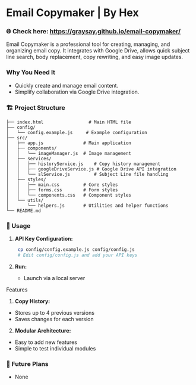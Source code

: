 # Email Copymaker | By Hex

### 🌐 **Check here:** https://graysay.github.io/email-copymaker/

Email Copymaker is a professional tool for creating, managing, and organizing email copy. It integrates with Google Drive, allows quick subject line search, body replacement, copy rewriting, and easy image updates.

###  **Why You Need It**

   - Quickly create and manage email content.
   - Simplify collaboration via Google Drive integration.

### 🏗️ Project Structure

```
├── index.html                 # Main HTML file
├── config/
│   └── config.example.js     # Example configuration
├── src/
│   ├── app.js               # Main application
│   ├── components/
│   │   └── imageManager.js  # Image management
│   ├── services/
│   │   ├── historyService.js    # Copy history management
│   │   ├── googleDriveService.js # Google Drive API integration
│   │   └── slService.js         # Subject Line file handling
│   ├── styles/
│   │   ├── main.css         # Core styles
│   │   ├── forms.css        # Form styles
│   │   └── components.css   # Component styles
│   └── utils/
│       └── helpers.js       # Utilities and helper functions
└── README.md
```

### 📝 Usage

1. **API Key Configuration:**
   ```bash
    cp config/config.example.js config/config.js
    # Edit config/config.js and add your API keys
   ```

2. **Run:**
   
   - Launch via a local server

Features

1. **Copy History:**
  - Stores up to 4 previous versions
  - Saves changes for each version

2. **Modular Architecture:**
  - Easy to add new features
  - Simple to test individual modules

### 🔮 Future Plans

   - None
